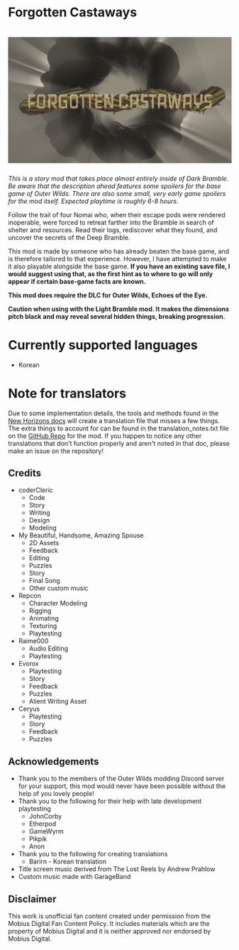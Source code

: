 # Forgotten Castaways
# ![Forgotten Castaways](FC_banner.png)

*This is a story mod that takes place almost entirely inside of Dark Bramble. Be aware that the description ahead features some spoilers for the base game of Outer Wilds. There are also some small, very early game spoilers for the mod itself. Expected playtime is roughly 6-8 hours.*

Follow the trail of four Nomai who, when their escape pods were rendered inoperable, were forced to retreat farther into the Bramble in search of shelter and resources. Read their logs, rediscover what they found, and uncover the secrets of the Deep Bramble.

This mod is made by someone who has already beaten the base game, and is therefore tailored to that experience. However, I have attempted to make it also playable alongside the base game. **If you have an existing save file, I would suggest using that, as the first hint as to where to go will only appear if certain base-game facts are known.**

**This mod does require the DLC for Outer Wilds, Echoes of the Eye.**

**Caution when using with the Light Bramble mod. It makes the dimensions pitch black and may reveal several hidden things, breaking progression.**
# Currently supported languages
- Korean

# Note for translators
Due to some implementation details, the tools and methods found in the [New Horizons docs](https://nh.outerwildsmods.com/guides/translation/) will create a translation file that misses a few things. The extra things to account for can be found in the translation_notes.txt file on the [GitHub Repo](https://github.com/coderCleric/DeepBramble/blob/main/translation_notes.txt) for the mod. If you happen to notice any other translations that don't function properly and aren't noted in that doc, please make an issue on the repository!

## Credits

- coderCleric
  - Code
  - Story
  - Writing
  - Design
  - Modeling
- My Beautiful, Handsome, Amazing Spouse
  - 2D Assets
  - Feedback
  - Editing
  - Puzzles
  - Story
  - Final Song
  - Other custom music
- Repcon
  - Character Modeling
  - Rigging
  - Animating
  - Texturing
  - Playtesting
- Raime000
  - Audio Editing
  - Playtesting
- Evorox
  - Playtesting
  - Story
  - Feedback
  - Puzzles
  - Alient Writing Asset
- Ceryus
  - Playtesting
  - Story
  - Feedback
  - Puzzles

## Acknowledgements

- Thank you to the members of the Outer Wilds modding Discord server for your support, this mod would never have been possible without the help of you lovely people!
- Thank you to the following for their help with late development playtesting
  - JohnCorby
  - Etherpod
  - GameWyrm
  - Pikpik
  - Anon
- Thank you to the following for creating translations
  - Barirn - Korean translation
- Title screen music derived from The Lost Reels by Andrew Prahlow
- Custom music made with GarageBand

## Disclaimer
This work is unofficial fan content created under permission from the Mobius Digital Fan Content Policy. It includes materials which are the property of Mobius Digital and it is neither approved nor endorsed by Mobius Digital.
